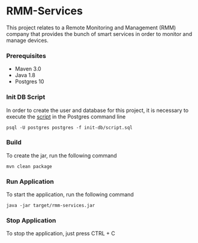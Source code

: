 # RMM-Services

This project relates to a Remote Monitoring and Management (RMM) company that provides the bunch of smart services in order to monitor and manage devices.


### Prerequisites

* Maven 3.0
* Java 1.8
* Postgres 10

### Init DB Script
In order to create the user and database for this project, it is necessary to execute the [script](init-db/script.sql) in the Postgres command line

```
psql -U postgres postgres -f init-db/script.sql

```

### Build

To create the jar, run the following command

```
mvn clean package
```

### Run Application

To start the application, run the following command

```
java -jar target/rmm-services.jar 
```

### Stop Application

To stop the application, just press CTRL + C

